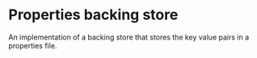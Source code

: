 # Properties backing store

An implementation of a backing store that stores the key value pairs
in a properties file.

